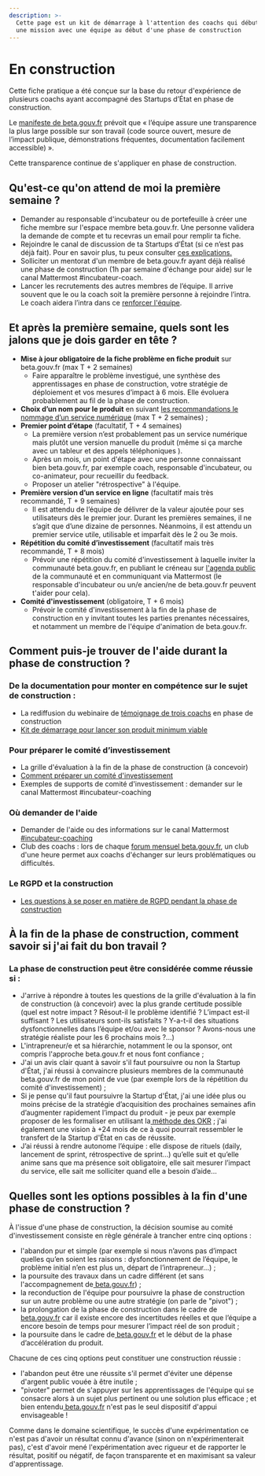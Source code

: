 ```yaml
---
description: >-
  Cette page est un kit de démarrage à l'attention des coachs qui débuteraient
  une mission avec une équipe au début d'une phase de construction
---
```


# En construction

Cette fiche pratique a été conçue sur la base du retour d'expérience de plusieurs coachs ayant accompagné des Startups d’État en phase de construction.

Le [manifeste de beta.gouv.fr](https://beta.gouv.fr/manifeste) prévoit que « l’équipe assure une transparence la plus large possible sur son travail (code source ouvert, mesure de l’impact publique, démonstrations fréquentes, documentation facilement accessible) ».

Cette transparence continue de s'appliquer en phase de construction.

## **Qu'est-ce qu'on attend de moi la première semaine ?**

* Demander au responsable d'incubateur ou de portefeuille à créer une fiche membre sur l'espace membre beta.gouv.fr. Une personne validera la demande de compte et tu recevras un email pour remplir ta fiche.
* Rejoindre le canal de discussion de ta Startups d’État (si ce n’est pas déjà fait). Pour en savoir plus, tu peux consulter [ces explications.](https://doc.incubateur.net/communaute/gerer-sa-startup-detat-ou-de-territoires-au-quotidien/la-vie-dune-se/investigation/conseils-pour-les-coachs-en-investigation#quest-ce-quon-attend-de-moi-la-premiere-semaine)
* Solliciter un mentorat d'un membre de beta.gouv.fr ayant déjà réalisé une phase de construction (1h par semaine d'échange pour aide) sur le canal Mattermost #incubateur-coach.
* Lancer les recrutements des autres membres de l’équipe. Il arrive souvent que le ou la coach soit la première personne à rejoindre l’intra. Le coach aidera l’intra dans ce [renforcer l'équipe](https://doc.incubateur.net/communaute/gerer-son-produit/gestion-au-quotidien/renforcer-l-equipe).

## **​Et après la première semaine, quels sont les jalons que je dois garder en tête ?**

* **Mise à jour obligatoire de la fiche problème en fiche produit** sur beta.gouv.fr (max T + 2 semaines)
  * Faire apparaître le problème investigué, une synthèse des apprentissages en phase de construction, votre stratégie de déploiement et vos mesures d’impact à 6 mois. Elle évoluera probablement au fil de la phase de construction.
* **Choix d’un nom pour le produit** en suivant [les recommandations le nommage d’un service numérique](https://doc.incubateur.net/communaute/gerer-sa-startup-detat-ou-de-territoires-au-quotidien/je-gere-mon-produit-et-son-impact/nommer-votre-service) (max T + 2 semaines) ;
* **Premier point d’étape** (facultatif, T + 4 semaines)
  * La première version n’est probablement pas un service numérique mais plutôt une version manuelle du produit (même si ça marche avec un tableur et des appels téléphoniques ).
  * Après un mois, un point d'étape avec une personne connaissant bien beta.gouv.fr, par exemple coach, responsable d'incubateur, ou co-animateur, pour recueillir du feedback.
  * Proposer un atelier "rétrospective" à l'équipe.
* **Première version d’un service en ligne** (facultatif mais très recommandé, T + 9 semaines)
  * Il est attendu de l’équipe de délivrer de la valeur ajoutée pour ses utilisateurs dès le premier jour. Durant les premières semaines, il ne s’agit que d’une dizaine de personnes. Néanmoins, il est attendu un premier service utile, utilisable et imparfait dès le 2 ou 3e mois.
* **Répétition du comité d’investissement** (facultatif mais très recommandé, T + 8 mois)
  * Prévoir une répétition du comité d'investissement à laquelle inviter la communauté beta.gouv.fr, en publiant le créneau sur [l'agenda public](../../../les-outils-de-la-communaute/agenda-de-la-communaute.md) de la communauté et en communiquant via Mattermost (le responsable d'incubateur ou un/e ancien/ne de beta.gouv.fr peuvent t'aider pour cela).
* **Comité d'investissement** (obligatoire, T + 6 mois)
  * Prévoir le comité d'investissement à la fin de la phase de construction en y invitant toutes les parties prenantes nécessaires, et notamment un membre de l'équipe d'animation de beta.gouv.fr.

## **Comment puis-je trouver de l'aide durant la phase de construction ?**

### **De la documentation pour monter en compétence sur le sujet de construction :**

* La rediffusion du webinaire de [témoignage de trois coachs](https://doc.incubateur.net/communaute/gerer-sa-startup-detat-ou-de-territoires-au-quotidien/la-vie-dune-se/construction/3-retours-dexperience-de-coachs) en phase de construction
* [Kit de démarrage pour lancer son produit minimum viable](https://doc.incubateur.net/communaute/gerer-sa-startup-detat-ou-de-territoires-au-quotidien/la-vie-dune-se/construction/kit-de-demarrage)

### **Pour préparer le comité d’investissement**

* La grille d'évaluation à la fin de la phase de construction (à concevoir)
* [Comment préparer un comité d'investissement](https://doc.incubateur.net/communaute/gerer-sa-startup-detat-ou-de-territoires-au-quotidien/gestion-administrative/preparer-un-comite-dinvestissement)​
* Exemples de supports de comité d'investissement : demander sur le canal Mattermost #incubateur-coaching

### **Où demander de l'aide**

* Demander de l'aide ou des informations sur le canal Mattermost [#incubateur-coaching](https://mattermost.incubateur.net/betagouv/channels/incubateur-coaching)​
* Club des coachs : lors de chaque [forum mensuel beta.gouv.fr](../../../decouvrir-beta.gouv.fr/la-communaute/les-rituels/seminaire.md), un club d'une heure permet aux coachs d'échanger sur leurs problématiques ou difficultés.

### **Le RGPD et la construction**

* [​​Les questions à se poser en matière de RGPD pendant la phase de construction​](https://doc.incubateur.net/communaute/gerer-son-produit/les-standards/protection-des-donnees-personnelles)



## **À la fin de la phase de construction, comment savoir si j'ai fait du bon travail ?**

### **La phase de construction peut être considérée comme réussie si :**

* J'arrive à répondre à toutes les questions de la grille d'évaluation à la fin de construction (à concevoir) avec la plus grande certitude possible (quel est notre impact ? Résout-il le problème identifié ? L’impact est-il suffisant ? Les utilisateurs sont-ils satisfaits ? Y-a-t-il des situations dysfonctionnelles dans l’équipe et/ou avec le sponsor ? Avons-nous une stratégie réaliste pour les 6 prochains mois ?...)
* L'intrapreneur/e et sa hiérarchie, notamment le ou la sponsor, ont compris l'approche beta.gouv.fr et nous font confiance ;
* J'ai un avis clair quant à savoir s'il faut poursuivre ou non la Startup d'État, j'ai réussi à convaincre plusieurs membres de la communauté beta.gouv.fr de mon point de vue (par exemple lors de la répétition du comité d'investissement) ;
* Si je pense qu'il faut poursuivre la Startup d'État, j'ai une idée plus ou moins précise de la stratégie d’acquisition des prochaines semaines afin d’augmenter rapidement l’impact du produit - je peux par exemple proposer de les formaliser en utilisant la[ méthode des OKR](https://www.welcometothejungle.com/fr/articles/methode-okr-objectives-results) ; j'ai également une vision à +24 mois de ce à quoi pourrait ressembler le transfert de la Startup d'État en cas de réussite.
* J’ai réussi à rendre autonome l’équipe : elle dispose de rituels (daily, lancement de sprint, rétrospective de sprint…) qu’elle suit et qu’elle anime sans que ma présence soit obligatoire, elle sait mesurer l’impact du service, elle sait me solliciter quand elle a besoin d’aide...

## **Quelles sont les options possibles à la fin d'une phase de construction ?**

À l'issue d'une phase de construction, la décision soumise au comité d'investissement consiste en règle générale à trancher entre cinq options :

* l'abandon pur et simple (par exemple si nous n’avons pas d’impact quelles qu’en soient les raisons : dysfonctionnement de l’équipe, le problème initial n’en est plus un, départ de l’intrapreneur...) ;
* la poursuite des travaux dans un cadre différent (et sans l'accompagnement de[ beta.gouv.fr](http://beta.gouv.fr)) ;
* la reconduction de l'équipe pour poursuivre la phase de construction sur un autre problème ou une autre stratégie (on parle de "pivot") ;
* la prolongation de la phase de construction dans le cadre de[ beta.gouv.fr](http://beta.gouv.fr) car il existe encore des incertitudes réelles et que l’équipe a encore besoin de temps pour mesurer l’impact réel de son produit ;
* la poursuite dans le cadre de[ beta.gouv.fr](http://beta.gouv.fr) et le début de la phase d’accélération du produit.

Chacune de ces cinq options peut constituer une construction réussie :

* l'abandon peut être une réussite s'il permet d'éviter une dépense d'argent public vouée à être inutile ;
* "pivoter" permet de s'appuyer sur les apprentissages de l'équipe qui se consacre alors à un sujet plus pertinent ou une solution plus efficace ; et bien entendu[ beta.gouv.fr](http://beta.gouv.fr) n'est pas le seul dispositif d'appui envisageable !

Comme dans le domaine scientifique, le succès d'une expérimentation ce n'est pas d'avoir un résultat connu d'avance (sinon on n'expérimenterait pas), c'est d'avoir mené l'expérimentation avec rigueur et de rapporter le résultat, positif ou négatif, de façon transparente et en maximisant sa valeur d'apprentissage.